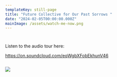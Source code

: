 ```yaml
---
templateKey: still-page
title: "Future Collective for Our Past Sorrows "
date: "2024-02-05T00:00:00.000Z"
mainImage: /assets/watch-me-now.png
---
```

<img src="/assets/5021717357132_.pic_hd.jpg" alt="" title="" class="half half-left"></img>

<div class="lines-3"></div>



<img src="/assets/5071717357142_.pic_hd.jpg" alt="" title="" class=""></img>

L﻿isten to the audio tour here:

https://on.soundcloud.com/eqWgbXFobEkhunV46

<div class="lines-3"></div>

<img src="/assets/5031717357133_.pic_hd.jpg" alt="" title="" class="half half-left"></img>

<div class="lines-3"></div>

![](/assets/5061717357139_.pic_hd.jpg)

<div class="lines-3"></div>

<img src="/assets/5001717357127_.pic_hd.jpg" alt="" title="" class=""></img>

<div class="lines-3"></div>

<img src="/assets/5171717357162_.pic.jpg" alt="" title="" class="half half-left"></img>

<div class="lines-3"></div>

<img src="/assets/5081717357144_.pic_hd.jpg" alt="" title="" class="half half-right"></img>

<div class="lines-3"></div>

<img src="/assets/5041717357135_.pic_hd.jpg" alt="" title="" class=""></img>

<div class="lines-3"></div>

<img src="/assets/wechatimg523.jpg" alt="" title="" class="half half-left"></img>

<div class="lines-3"></div>

<img src="/assets/5011717357129_.pic_hd.jpg" alt="" title="" class="half half-right"></img>

<div class="lines-5"></div>